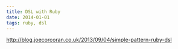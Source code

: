 ```yaml
---
title: DSL with Ruby
date: 2014-01-01
tags: ruby, dsl
---
```


http://blog.joecorcoran.co.uk/2013/09/04/simple-pattern-ruby-dsl
